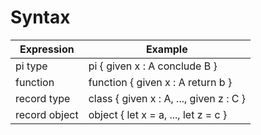 # Syntax

| Expression    | Example                                 |
|---------------|-----------------------------------------|
| pi type       | pi { given x : A conclude B }           |
| function      | function { given x : A return b }       |
| record type   | class { given x : A, ..., given z : C } |
| record object | object { let x = a, ..., let z = c }    |
